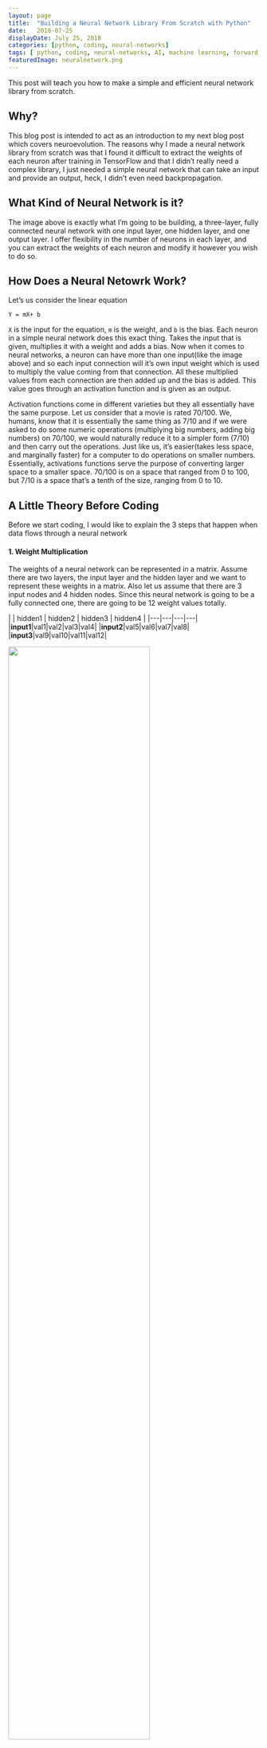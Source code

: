 ```yaml
---
layout: page
title:  "Building a Neural Network Library From Scratch with Python"
date:   2018-07-25
displayDate: July 25, 2018
categories: [python, coding, neural-networks]
tags: [ python, coding, neural-networks, AI, machine learning, forward propagation, artificial intelligence]
featuredImage: neuralnetwork.png
---
```


This post will teach you how to make a simple and efficient neural network library from scratch.

## Why?

This blog post is intended to act as an introduction to my next blog post which covers neuroevolution. The reasons why I made a neural network library from scratch was that I found it difficult to extract the weights of each neuron after training in TensorFlow and that I didn’t really need a complex library, I just needed a simple neural network that can take an input and provide an output, heck, I didn’t even need backpropagation.

## What Kind of Neural Network is it?

The image above is exactly what I’m going to be building, a three-layer, fully connected neural network with one input layer, one hidden layer, and one output layer. I offer flexibility in the number of neurons in each layer, and you can extract the weights of each neuron and modify it however you wish to do so.

## How Does a Neural Netowrk Work?

Let’s us consider the linear equation

`Y = mX+ b`

`X` is the input for the equation, `m` is the weight, and `b` is the bias. Each neuron in a simple neural network does this exact thing. Takes the input that is given, multiplies it with a weight and adds a bias. Now when it comes to neural networks, a neuron can have more than one input(like the image above) and so each input connection will it’s own input weight which is used to multiply the value coming from that connection. All these multiplied values from each connection are then added up and the bias is added. This value goes through an activation function and is given as an output.

Activation functions come in different varieties but they all essentially have the same purpose. Let us consider that a movie is rated 70/100. We, humans, know that it is essentially the same thing as 7/10 and if we were asked to do some numeric operations (multiplying big numbers, adding big numbers) on 70/100, we would naturally reduce it to a simpler form (7/10) and then carry out the operations. Just like us, it’s easier(takes less space, and marginally faster) for a computer to do operations on smaller numbers. Essentially, activations functions serve the purpose of converting larger space to a smaller space. 70/100 is on a space that ranged from 0 to 100, but 7/10 is a space that’s a tenth of the size, ranging from 0 to 10.

## A Little Theory Before Coding

Before we start coding, I would like to explain the 3 steps that happen when data flows through a neural network

#### 1. Weight Multiplication

The weights of a neural network can be represented in a matrix. Assume there are two layers, the input layer and the hidden layer and we want to represent these weights in a matrix. Also let us assume that there are 3 input nodes and 4 hidden nodes. Since this neural network is going to be a fully connected one, there are going to be 12 weight values totally.

|  | hidden1 | hidden2 | hidden3 | hidden4 |
|---|---|---|---|
|**input1**|val1|val2|val3|val4|
|**input2**|val5|val6|val7|val8|
|**input3**|val9|val10|val11|val12|

<img src="{{site.baseurl}}/images/neuralNetworkMatrix.png" width="75%" height="75%">

Another benefit of representing weights in a matrix form is that, if we form a matrix out of the inputs, we jsut have to do matrix multiplication of these two and we get the output of the hidden layer.

Let's assume there are 3 input nodes, so we will have a 3x1 matrix.
There are 4 hidden nodes so the weight matrix between the input and the output layers will be a 3x4 matrix.

If we multiply `transpose(inputMatrix) x weightMatrix` we will get a 1x4 matrix. These are the values that go into each of the hidden layer nodes after the weight is multiplied to each input and added up. You can see now how representing everything as matrices helps speed up the calculation as multiplication of the weights and the summing up of all the values is done in one single operation.

#### 2. Adding Biases

All the layers apart from the input layer have biases. These are simple 1xn matrices that hold the bias values. After the weight multiplication step is done, the bias matrix is added to it. This bias matrix can be thought of as the `b` in a linear equation.

#### 3. Activation

Now that we have an array (1xn) matrix we need to map the values to a smaller domain. Any activation function can be used to reduce each of the values in this matrix.

## Code

Let us encapsulate our neural network code into a class. So we can easily use that to do the initialization, predicting output and all that.

**Structure**
```python
import numpy as np
class NeuralNetwork():

    def __init__(self, numInput, numHidden, numOutput):
        pass

    def predict(self, input):
        pass
```

As I mentioned before this is going to be a three layer neural network. So our class will require three inputs

- `numInput`: the number of input layer nodes
- `numHidden`: the number of hidden layer nodes
- `numOutput`: the number of output nodes

The `__init__` function to initialize the weights randomly and create the approriate sized matrices for further calculation.

**Initialization**
```python
def __init__()(self, numInput, numHidden, numOutput):
    self.inputHiddenWeights = np.random.normal(size=(numInput, numHidden))
    self.hiddenOutputWeights = np.random.normal(size=(numHidden, numOutput))

    self.hiddenBias = np.random.normal(size=(numHidden, 1))
    self.outputBias = np.random.normal(size=(numOutput, 1))
```

Now let's fill the code for propagating the input data all the way to the output layer. This step is also called **forward propagation.**

**Forward Propagation**
```python
def predict(self, input):
    # Weight Multiplication
    self.hidden = np.dot(np.array(input).T, self.inputHiddenWeights).reshape(-1, 1)
    # Adding Bias
    self.hidden = np.add(self.hidden, self.hiddenBias).reshape(-1)
    # Activation
    self.hidden = self.sigmoid(self.hidden)

    # Weight Multiplication
    self.output = np.dot(self.hidden.T, self.hiddenOutputWeights).reshape((-1, 1))
    # Adding Bias
    self.output = np.add(self.output, self.outputBias).reshape(-1)
    # Activation
    self.output = self.sigmoid(self.output)
```

- `.reshape(-1, 1)` converts a matrix into an nx1 matrix
- `.reshape(-1)` converts a matrix into a 1xn matrix
- `.dot()` does matrix multiplication of the two inputs
  
There is one problem though, we haven't defined the sigmoid activation function.

**Sigmoid Activation**
```python
def sigmoid(input):
    return 1 / (1 + np.exp(-x))
```

**Putting Everything Together**
```python
import numpy as np
class NeuralNetwork():

    def __init__(self, numInput, numHidden, numOutput):
        self.inputHiddenWeights = np.random.normal(size=(numInput, numHidden))
        self.hiddenOutputWeights = np.random.normal(size=(numHidden, numOutput))

        self.hiddenBias = np.random.normal(size=(numHidden, 1))
        self.outputBias = np.random.normal(size=(numOutput, 1))

    def predict(self, input):
        # Weight Multiplication
        self.hidden = np.dot(np.array(input).T, self.inputHiddenWeights).reshape(-1, 1)
        # Adding Bias
        self.hidden = np.add(self.hidden, self.hiddenBias).reshape(-1)
        # Activation
        self.hidden = self.sigmoid(self.hidden)

        # Weight Multiplication
        self.output = np.dot(self.hidden.T, self.hiddenOutputWeights).reshape((-1, 1))
        # Adding Bias
        self.output = np.add(self.output, self.outputBias).reshape(-1)
        # Activation
        self.output = self.sigmoid(self.output)
```

That's it, we have successfully implemented a simple neural network from scratch with just a few lines of code.